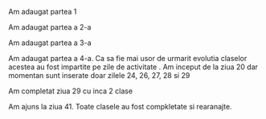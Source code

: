 Am adaugat partea 1

Am adaugat partea a 2-a

Am adaugat partea a 3-a

Am adaugat partea a 4-a. Ca sa fie mai usor de urmarit evolutia claselor acestea au fost impartite pe zile de activitate . Am inceput de la ziua 20 dar momentan sunt inserate doar zilele 24, 26, 27, 28 si 29

Am completat ziua 29 cu inca 2 clase 

Am ajuns la ziua 41. Toate clasele au fost compkletate si rearanajte.

